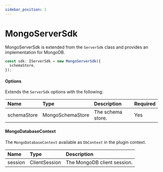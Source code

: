 ```yaml
---
sidebar_position: 1
---
```


# MongoServerSdk

MongoServerSdk is extended from the `ServerSdk` class and provides an implementation for MongoDB.

```ts
const sdk: IServerSdk = new MongoServerSdk({
  schemaStore,
});
```

#### Options

Extends the `ServerSdk` options with the following:

| Name        | Type             | Description       | Required |
| :---------- | :--------------- | :---------------- | :------- |
| schemaStore | MongoSchemaStore | The schema store. | Yes      |

#### MongoDatabaseContext

The `MongoDatabaseContext` available as `DbContext` in the plugin context.

| Name    | Type          | Description                 |
| :------ | :------------ | :-------------------------- |
| session | ClientSession | The MongoDB client session. |
